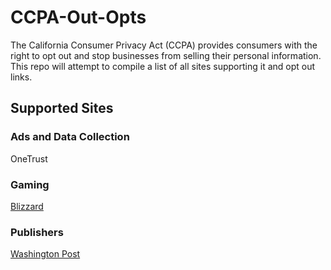 # CCPA-Out-Opts
The California Consumer Privacy Act (CCPA) provides consumers with the right to opt out and stop businesses from selling their personal information. This repo will attempt to compile a list of all sites supporting it and opt out links.

## Supported Sites

### Ads and Data Collection
OneTrust

### Gaming
[Blizzard](https://us.battle.net/support/en/help/product/services/1327/1703/solution)

### Publishers
[Washington Post](https://www.washingtonpost.com/my-post/privacy-settings/)
